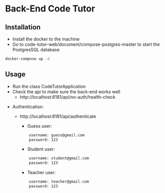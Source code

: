 # Back-End Code Tutor

## Installation
- Install the docker to the machine
- Go to code-tutor-web/document/compose-postgres-master to start the PostgresSQL database
```bash
docker-compose up -d
```

## Usage
- Run the class CodeTutorApplication
- Check the api to make sure the back-end works well
    - http://localhost:8181/api/no-auth/health-check
    
* Authentication:
    - http://localhost:8181/api/authenticate
        - Guess user:
         ```bash
             username: guess@gmail.com
             password: 123
         ```
      
        - Student user:
        ```bash
            username: student@gmail.com
            password: 123
        ```
                     
        - Teacher user:
        ```bash
            username: teacher@gmail.com
            password: 123
        ```